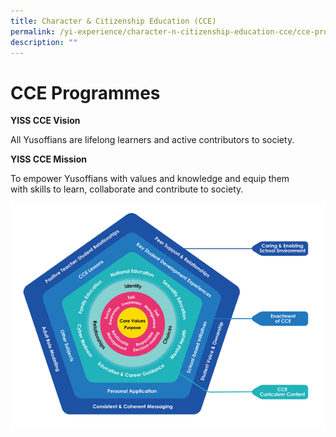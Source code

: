 ```yaml
---
title: Character & Citizenship Education (CCE)
permalink: /yi-experience/character-n-citizenship-education-cce/cce-programmes/
description: ""
---
```

# **CCE Programmes**
**YISS CCE Vision**

All Yusoffians are lifelong learners and active contributors to society.


**YISS CCE Mission**

To empower Yusoffians with values and knowledge and equip them with skills to learn, collaborate and contribute to society.

![](/images/CCE1.png)